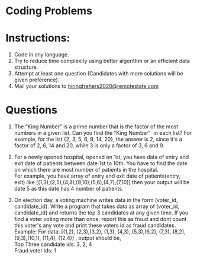 # Coding Problems

# Instructions:
1. Code in any language.
2. Try to reduce time complexity using better algorithm or an efficient data structure.
3. Attempt at least one question (Candidates with more solutions will be given preference).
4. Mail your solutions to hiringfrehers2020@remotestate.com

# Questions
1. The “King Number” is a prime number that is the factor of the most numbers in a given list. Can you find the “King Number”  in each list? For example, for the list {2, 3, 5, 6, 9, 14, 20}, the answer is 2, since it's a factor of 2, 6, 14 and 20, while 3 is only a factor of 3, 6 and 9. 

2. For a newly opened hospital, opened on 1st, you have data of entry and exit date of patients between date 1st to 10th.
You have to find the date on which there are most number of patients in the hospital.  
For example, you have array of entry and exit date of patients(entry, exit) like [(1,3),(2,5),(4,8),(9,10),(5,6),(4,7),(7,10)]
then your output will be date 5 as this date has 4 number of patients.

3. On election day, a voting machine writes data in the form (voter_id, candidate_id). Write a program that takes data as array of (voter_id, candidate_id) and returns the top 3 candidates at any given time. If you find a voter voting more than once, report this as fraud and dont count this voter's any vote and print these voters id as fraud candidates.   
Example: For data: [(1,2), (2,3),(3,2), (1,3), (4,3), (5,3),(6,2), (7,3), (8,2), (9,3),(10,1), (11,4), (12,4)] , output should be,   
Top Three candidate ids: 3, 2, 4    
Fraud voter ids: 1
